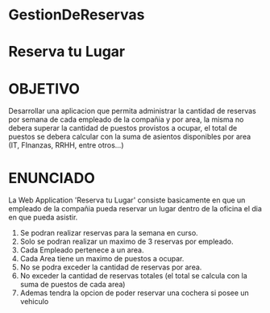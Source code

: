 # GestionDeReservas

# Reserva tu Lugar

# OBJETIVO

Desarrollar una aplicacion que permita administrar la cantidad de reservas por semana de cada empleado de la compañia y por area,
la misma no debera superar la cantidad de puestos provistos a ocupar, el total de puestos se debera calcular con la suma de asientos
disponibles por area (IT, FInanzas, RRHH, entre otros...)

# ENUNCIADO

La Web Application 'Reserva tu Lugar' consiste basicamente en que un empleado de la compañia
pueda reservar un lugar dentro de la oficina el dia en que pueda asistir.

1. Se podran realizar reservas para la semana en curso.
2. Solo se podran realizar un maximo de 3 reservas por empleado.
3. Cada Empleado pertenece a un area.
4. Cada Area tiene un maximo de puestos a ocupar.
5. No se podra exceder la cantidad de reservas por area.
6. No exceder la cantidad de reservas totales (el total se calcula con la suma de puestos de cada area)
7. Ademas tendra la opcion de poder reservar una cochera si posee un vehiculo